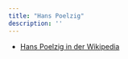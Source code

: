 ```yaml
---
title: "Hans Poelzig"
description: ''
---
```


* [Hans Poelzig in der Wikipedia](https://de.wikipedia.org/wiki/Hans_Poelzig)

